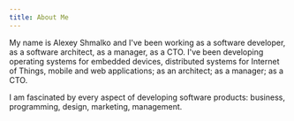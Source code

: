 ```yaml
---
title: About Me
---
```


My name is Alexey Shmalko and I've been working as a software developer, as a software architect, as a manager, as a CTO.
I've been developing operating systems for embedded devices, distributed systems for Internet of Things, mobile and web applications; as an architect; as a manager; as a CTO.

I am fascinated by every aspect of developing software products: business, programming, design, marketing, management.
